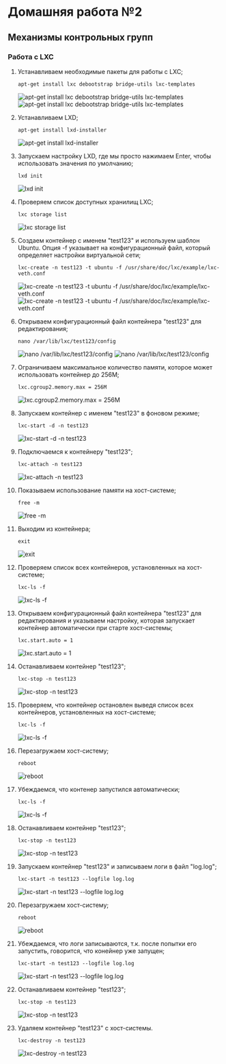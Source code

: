 # Домашняя работа №2
## Механизмы контрольных групп
### Работа с LXC

1. Устанавливаем необходимые пакеты для работы с LXC;
    ```
    apt-get install lxc debootstrap bridge-utils lxc-templates
    ```
    ![apt-get install lxc debootstrap bridge-utils lxc-templates](pic/image.png)
    ![apt-get install lxc debootstrap bridge-utils lxc-templates](pic/image-1.png)

2. Устанавливаем LXD;
    ```
    apt-get install lxd-installer
    ```
    ![apt-get install lxd-installer](pic/image-2.png)

3. Запускаем настройку LXD, где мы просто нажимаем Enter, чтобы использовать значения по умолчанию;
    ```
    lxd init
    ```
    ![lxd init](pic/image-3.png)

4. Проверяем список доступных хранилищ LXC;
    ```
    lxc storage list
    ```
    ![lxc storage list](pic/image-4.png)

5. Создаем контейнер с именем "test123" и используем шаблон Ubuntu. Опция -f указывает на конфигурационный файл, который определяет настройки виртуальной сети;
    ```
    lxc-create -n test123 -t ubuntu -f /usr/share/doc/lxc/example/lxc-veth.conf
    ```
    ![lxc-create -n test123 -t ubuntu -f /usr/share/doc/lxc/example/lxc-veth.conf](pic/image-6.png)
    ![lxc-create -n test123 -t ubuntu -f /usr/share/doc/lxc/example/lxc-veth.conf](pic/image-5.png)

6. Открываем конфигурационный файл контейнера "test123" для редактирования;
    ```
    nano /var/lib/lxc/test123/config
    ```
    ![nano /var/lib/lxc/test123/config](pic/image-7.png)
    ![nano /var/lib/lxc/test123/config](pic/image-8.png)

7. Ограничиваем максимальное количество памяти, которое может использовать контейнер до 256M;
    ```
    lxc.cgroup2.memory.max = 256M
    ```
    ![lxc.cgroup2.memory.max = 256M](pic/image-10.png)

8. Запускаем контейнер с именем "test123" в фоновом режиме;
    ```
    lxc-start -d -n test123
    ```
    ![lxc-start -d -n test123](pic/image-11.png)

9. Подключаемся к контейнеру "test123";
    ```
    lxc-attach -n test123
    ```
    ![lxc-attach -n test123](pic/image-12.png)

10. Показываем использование памяти на хост-системе;
    ```
    free -m
    ```
    ![free -m](pic/image-13.png)

11. Выходим из контейнера;
    ```
    exit
    ```
    ![exit](pic/image-14.png)

12. Проверяем список всех контейнеров, установленных на хост-системе;
    ```
    lxc-ls -f
    ```
    ![lxc-ls -f](pic/image-15.png)

13. Открываем конфигурационный файл контейнера "test123" для редактирования и указываем настройку, которая запускает контейнер автоматически при старте хост-системы;
    ```
    lxc.start.auto = 1
    ```
    ![lxc.start.auto = 1](pic/image-16.png)

14. Останавливаем контейнер "test123";
    ```
    lxc-stop -n test123
    ```
    ![lxc-stop -n test123](pic/image-17.png)

15. Проверяем, что контейнер остановлен выведя список всех контейнеров, установленных на хост-системе;
    ```
    lxc-ls -f
    ```
    ![lxc-ls -f](pic/image-18.png)

16. Перезагружаем хост-систему;
    ```
    reboot
    ```
    ![reboot](pic/image-19.png)

17. Убеждаемся, что контенер запустился автоматически;
    ```
    lxc-ls -f
    ```
    ![lxc-ls -f](pic/image-20.png)

18. Останавливаем контейнер "test123";
    ```
    lxc-stop -n test123
    ```
    ![lxc-stop -n test123](pic/image-17.png)

19. Запускаем контейнер "test123" и записываем логи в файл "log.log";
    ```
    lxc-start -n test123 --logfile log.log
    ```
    ![lxc-start -n test123 --logfile log.log](pic/image-21.png)

20. Перезагружаем хост-систему;
    ```
    reboot
    ```
    ![reboot](pic/image-19.png)

21. Убеждаемся, что логи записываются, т.к. после попытки его запустить, говорится, что конейнер уже запущен;
    ```
    lxc-start -n test123 --logfile log.log
    ```
    ![lxc-start -n test123 --logfile log.log](pic/image-22.png)

22. Останавливаем контейнер "test123";
    ```
    lxc-stop -n test123
    ```
    ![lxc-stop -n test123](pic/image-17.png)

23. Удаляем контейнер "test123" с хост-системы.
    ```
    lxc-destroy -n test123
    ```
    ![lxc-destroy -n test123](pic/image-23.png)